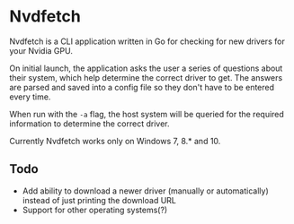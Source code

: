 # Nvdfetch
Nvdfetch is a CLI application written in Go for checking for new drivers for your Nvidia GPU.

On initial launch, the application asks the user a series of questions about their system, which help determine the correct driver to get. The answers are parsed and saved into a config file so they don't have to be entered every time.

When run with the ```-a``` flag, the host system will be queried for the required information to determine the correct driver.

Currently Nvdfetch works only on Windows 7, 8.* and 10.

## Todo
* Add ability to download a newer driver (manually or automatically) instead of just printing the download URL
* Support for other operating systems(?)
